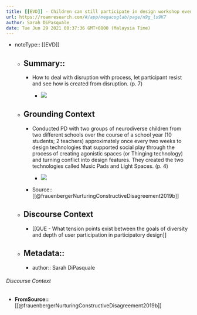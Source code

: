 ```yaml
---
title: [[EVD]] - Children can still participate in design workshop even if they resist some elements, resisting is a form of participation [[@frauenbergerNurturingConstructiveDisagreement2019b]]
url: https://roamresearch.com/#/app/megacoglab/page/n9g_ls9K7
author: Sarah DiPasquale
date: Tue Jun 29 2021 08:37:36 GMT+0800 (Malaysia Time)
---
```


- noteType:: [[EVD]]

    - ## Summary::

        - How to deal with disruption with process, let participant resist and see how is created from disruption. (p. 7)

            - ![](https://firebasestorage.googleapis.com/v0/b/firescript-577a2.appspot.com/o/imgs%2Fapp%2Fmegacoglab%2FkZM5BcPHyp.png?alt=media&token=c1fb81ab-f09d-4178-b92b-cef298307ac2)

    - ## **Grounding Context**

        - Conducted PD with two groups of neurodiverse children from two different schools over the course of a school year (10 students; 2 teachers) approximately once every two weeks to design technologies that supported social play through the process of creating agonistic spaces (or Thinging technology) and turning conflict into design features. They created the two technologies called Music Pads and Light Spaces. (p. 4)

            - ![](https://firebasestorage.googleapis.com/v0/b/firescript-577a2.appspot.com/o/imgs%2Fapp%2Fmegacoglab%2FOPP8fS8YTi.png?alt=media&token=b8d4432f-00b9-4725-ac31-883d48236974)

        - Source:: [[@frauenbergerNurturingConstructiveDisagreement2019b]]

    - ## **Discourse Context**

        - [[QUE - What tension points exist between the goals of diversity and depth of user participation in participatory design]]

    - ## Metadata::

        - author:: Sarah DiPasquale

###### Discourse Context

- **FromSource::** [[@frauenbergerNurturingConstructiveDisagreement2019b]]
